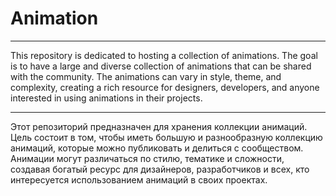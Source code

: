 # Animation

------------------------------------------
This repository is dedicated to hosting a collection of animations. The goal is to have a large and diverse collection of animations that can be shared with the community. The animations can vary in style, theme, and complexity, creating a rich resource for designers, developers, and anyone interested in using animations in their projects.

--------------------------------------

Этот репозиторий предназначен для хранения коллекции анимаций. Цель состоит в том, чтобы иметь большую и разнообразную коллекцию анимаций, которые можно публиковать и делиться с сообществом. Анимации могут различаться по стилю, тематике и сложности, создавая богатый ресурс для дизайнеров, разработчиков и всех, кто интересуется использованием анимаций в своих проектах.
